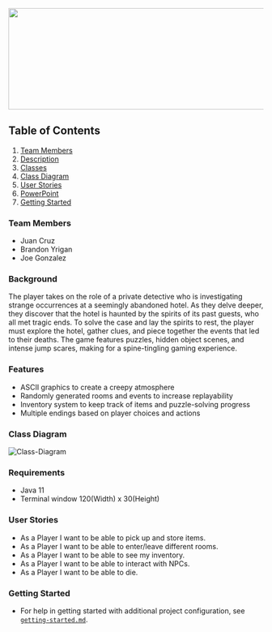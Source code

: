 <p align="center">
  <img width="760" height="200" src="https://i.imgur.com/b3n1551.png">
</p>

[//]: # (## Table of contents)

[//]: # (1. Team Members)

[//]: # (2. Requirements)

[//]: # (3. User Stores)

[//]: # (4. Some Image Here)

<!-- TABLE OF CONTENTS -->
## Table of Contents
[//]: # (  <summary>Table of Contents</summary>)
  <ol>
    <li>
      <a href="#team-members">Team Members</a>
    </li>
    <li>
      <a href="#description">Description</a>
    </li>
    <li><a href="#classes">Classes</a></li>
    <li><a href="#class-diagram">Class Diagram</a></li>
    <li><a href="#user-stories">User Stories</a></li>
    <li><a href="#user-stories"><a href="https://docs.google.com/presentation/d/15D6eHSgaPes-T5kfZW9MUirDGpUcAEPs_v0GowhEqVU/edit#slide=id.p">PowerPoint</a></a></li>
    <li><a href="#getting-started">Getting Started</a></li>

  </ol>

### Team Members
+ Juan Cruz
+ Brandon Yrigan
+ Joe Gonzalez


### Background
The player takes on the role of a private detective who is investigating strange occurrences at a seemingly abandoned hotel. As they delve deeper, they discover that the hotel is haunted by the spirits of its past guests, who all met tragic ends. To solve the case and lay the spirits to rest, the player must explore the hotel, gather clues, and piece together the events that led to their deaths. The game features puzzles, hidden object scenes, and intense jump scares, making for a spine-tingling gaming experience.


### Features
+ ASCII graphics to create a creepy atmosphere
+ Randomly generated rooms and events to increase replayability
+ Inventory system to keep track of items and puzzle-solving progress
+ Multiple endings based on player choices and actions

### Class Diagram
![Class-Diagram](https://i.imgur.com/--.png)

### Requirements
+ Java 11
+ Terminal window 120(Width) x 30(Height)


### User Stories
+ As a Player I want to be able to pick up and store items.
+ As a Player I want to be able to enter/leave different rooms.
+ As a Player I want to be able to see my inventory.
+ As a Player I want to be able to interact with NPCs.
+ As a Player I want to be able to die.


### Getting Started
- For help in getting started with additional project configuration, see [`getting-started.md`](getting-started.md).
